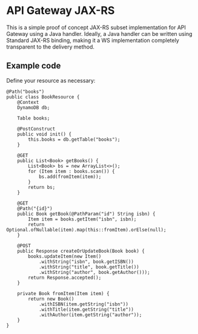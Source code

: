 # API Gateway JAX-RS

This is a simple proof of concept JAX-RS subset implementation for API
Gateway using a Java handler. Ideally, a Java handler can be written
using Standard JAX-RS binding, making it a WS implementation completely
transparent to the delivery method.

## Example code

Define your resource as necessary:

```
@Path("books")
public class BookResource {
    @Context
    DynamoDB db;

	Table books;

	@PostConstruct
	public void init() {
		this.books = db.getTable("books");
	}

	@GET
	public List<Book> getBooks() {
		List<Book> bs = new ArrayList<>();
		for (Item item : books.scan()) {
			bs.add(fromItem(item));
		}
		return bs;
	}

	@GET
	@Path("{id}")
	public Book getBook(@PathParam("id") String isbn) {
		Item item = books.getItem("isbn", isbn);
		return Optional.ofNullable(item).map(this::fromItem).orElse(null);
	}

	@POST
	public Response createOrUpdateBook(Book book) {
		books.updateItem(new Item()
			.withString("isbn", book.getISBN())
			.withString("title", book.getTitle())
			.withString("author", book.getAuthor()));
		return Response.accepted();
	}

	private Book fromItem(Item item) {
		return new Book()
			.withISBN(item.getString("isbn"))
			.withTitle(item.getString("title"))
			.withAuthor(item.getString("author"));
	}
}
```
